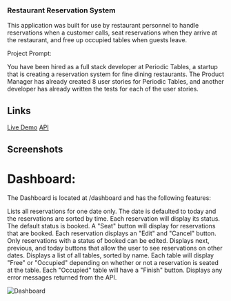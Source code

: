 ### Restaurant Reservation System

This application was built for use by restaurant personnel to handle reservations when a customer calls, seat reservations when they arrive at the restaurant, and free up occupied tables when guests leave.

Project Prompt: 

  You have been hired as a full stack developer at Periodic Tables, a startup that is creating a reservation system for fine dining restaurants. The    Product Manager has already created 8 user stories for Periodic Tables, and another developer has already written the tests for each of the user stories.

## Links 
[Live Demo](https://my-app-restaurant-front.herokuapp.com/dashboard)
[API](https://my-restaurant-app-back.herokuapp.com/tables)


## Screenshots

# Dashboard: 
The Dashboard is located at /dashboard and has the following features:

Lists all reservations for one date only. The date is defaulted to today and the reservations are sorted by time.
Each reservation will display its status. The default status is booked. A "Seat" button will display for reservations that are booked.
Each reservation displays an "Edit" and "Cancel" button. Only reservations with a status of booked can be edited.
Displays next, previous, and today buttons that allow the user to see reservations on other dates.
Displays a list of all tables, sorted by name. Each table will display "Free" or "Occupied" depending on whether or not a reservation is seated at the table. Each "Occupied" table will have a "Finish" button.
Displays any error messages returned from the API.

![Dashboard](Dashboard.png)

